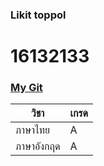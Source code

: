 ### Likit toppol

# 16132133
### [My Git](http://github.com)
 วิชา | เกรด
 ------------ | -------------
 ภาษาไทย | A
 ภาษาอังกฤด | A